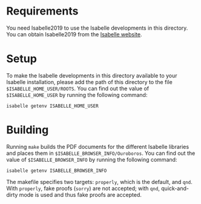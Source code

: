 Requirements
============

You need Isabelle2019 to use the Isabelle developments in this
directory. You can obtain Isabelle2019 from the [Isabelle
website][isabelle].

[isabelle]:
    http://isabelle.in.tum.de/
    "Isabelle"


Setup
=====

To make the Isabelle developments in this directory available to your
Isabelle installation, please add the path of this directory to the file
`$ISABELLE_HOME_USER/ROOTS`. You can find out the value of
`$ISABELLE_HOME_USER` by running the following command:

    isabelle getenv ISABELLE_HOME_USER


Building
========

Running `make` builds the PDF documents for the different Isabelle
libraries and places them in `$ISABELLE_BROWSER_INFO/Ouroboros`. You can
find out the value of `$ISABELLE_BROWSER_INFO` by running the following
command:

    isabelle getenv ISABELLE_BROWSER_INFO

The makefile specifies two targets: `properly`, which is the default,
and `qnd`. With `properly`, fake proofs (`sorry`) are not accepted; with
`qnd`, quick-and-dirty mode is used and thus fake proofs are accepted.
